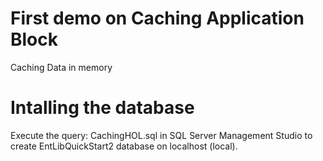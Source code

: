 First demo on Caching Application Block
=======================================

Caching Data in memory


Intalling the database
======================

Execute the query: CachingHOL.sql in SQL Server Management Studio to create EntLibQuickStart2 database on localhost (local).
